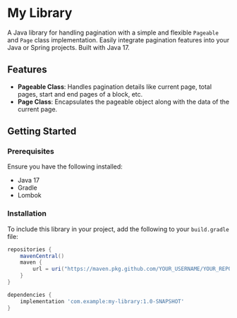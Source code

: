 # My Library

A Java library for handling pagination with a simple and flexible `Pageable` and `Page` class implementation. Easily integrate pagination features into your Java or Spring projects. Built with Java 17.

## Features

- **Pageable Class**: Handles pagination details like current page, total pages, start and end pages of a block, etc.
- **Page Class**: Encapsulates the pageable object along with the data of the current page.

## Getting Started

### Prerequisites

Ensure you have the following installed:

- Java 17
- Gradle
- Lombok

### Installation

To include this library in your project, add the following to your `build.gradle` file:

```groovy
repositories {
    mavenCentral()
    maven {
        url = uri("https://maven.pkg.github.com/YOUR_USERNAME/YOUR_REPOSITORY")
    }
}

dependencies {
    implementation 'com.example:my-library:1.0-SNAPSHOT'
}
